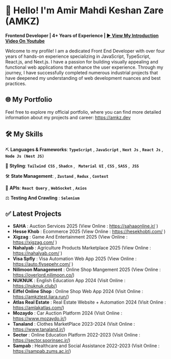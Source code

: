 


# 👋 Hello! I'm Amir Mahdi Keshan Zare (AMKZ)

**Frontend Developer | 4+ Years of Experience  |  <a href='https://youtu.be/k7OkFKglbmE' target='_blank'>▶️ View My Introduction Video On Youtube</a>**

Welcome to my profile! I am a dedicated Front End Developer with over four years of hands-on experience specializing in JavaScript, TypeScript, React.js, and Next.js. I have a passion for building visually appealing and functional web applications that enhance the user experience. Through my journey, I have successfully completed numerous industrial projects that have deepened my understanding of web development nuances and best practices.

## :globe_with_meridians: My Portfolio

Feel free to explore my official portfolio, where you can find more detailed information about my projects and career: https://amkz.dev

## 🛠️ My Skills

 ⛏️ **Languages & Frameworks**:   **``TypeScript``** , **``JavaScript``** ,   **``Next Js``** ,  **``React Js``** ,  **``Node Js (Nest JS)``**

🎨 **Styling**: **``Tailwind CSS``** , **``Shadcn``** ,  **`` Material UI``** ,  **``CSS``**  ,  **``SASS``** ,**`` JSS``** 

🛠 **State Management**: , **``Zustand``** , **``Redux``** , **``Context``**

📡 **APIs**: **``React Query``** , **``WebSocket``**  , **``Axios``**

⚖️ **Testing And Crawling** : **``Selenium``**



## :white_check_mark: Latest Projects


* **SAHA** : Auction Services  2025 (View Online  : https://sahaaonline.ir/  )
* **Hesse Khob** : Ecommerce  2025 (View Online  : https://hesekhobtj.com/ )
* **Xigzag** : Game And Entertainment  2025 (View Online  : https://xigzag.com/ )
* **Nahalyab** : Agriculture Products Marketplace  2025 (View Online  : https://nahalyab.com/ )
* **Visa Spfly** : Visa Automation Web App  2025 (View Online  : https://auto.flysepehr.com/ )
* **Nilimoon Management** : Online Shop Mangement 2025 (View Online : https://overlord.nilimoon.co/)
* **NUKNUK** : English Education App 2024 (Visit Online : https://nuknuk.club/)
* **Eiffel Online Shop** : Online Shop Web App 2024 (Visit Online : https://amkztest.liara.run/)
* **Atlas Real Estate** : Real Estate Website + Automation 2024 (Visit Online : https://amlakatlas.com/)
* **Mozaydo** : Car Auction Platform 2024 (Visit Online : https://www.mozaydo.ir/)
* **Tanaland** : Clothes MarketPlace 2023-2024 (Visit Online : https://www.tanaland.ir/)
* **Sector** : Online Education Platform 2022-2023 (Visit Online : https://sector.soorinsec.ir/)
* **Sampab** : Healthcare and Social Assistance 2022-2023 (Visit Online : https://sampab.zums.ac.ir/)

 

